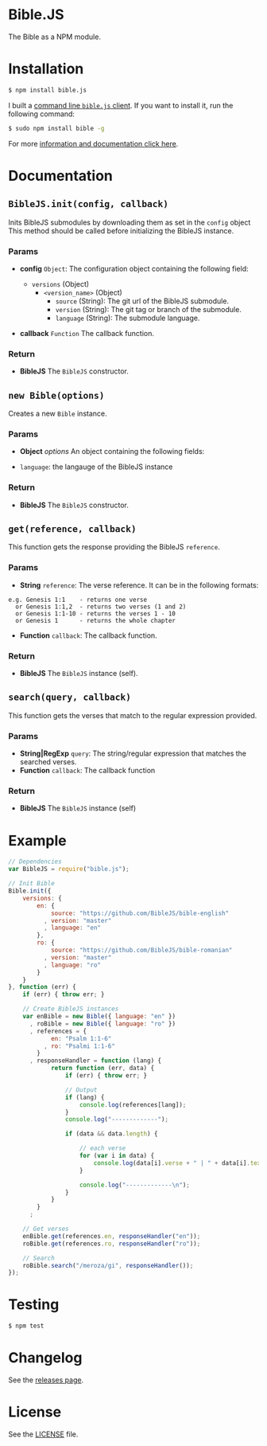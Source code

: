 Bible.JS
========
The Bible as a NPM module.

# Installation
```sh
$ npm install bible.js
```

I built a [command line `bible.js` client](https://github.com/BibleJS/BibleApp).
If you want to install it, run the following command:

```sh
$ sudo npm install bible -g
```

For more [information and documentation click here](https://github.com/BibleJS/BibleApp).

# Documentation
## `BibleJS.init(config, callback)`
Inits BibleJS submodules by downloading them as set in the `config` object
This method should be called before initializing the BibleJS instance.

### Params
 - **config** `Object`: The configuration object containing the following field:
   - `versions` (Object)
     - `<version_name>` (Object)
       - `source` (String): The git url of the BibleJS submodule.
       - `version` (String): The git tag or branch of the submodule.
       - `language` (String): The submodule language.

 - **callback** `Function` The callback function.

### Return
 - **BibleJS** The `BibleJS` constructor.

## `new Bible(options)`
Creates a new `Bible` instance.

### Params
* **Object** *options* An object containing the following fields:

 - `language`: the langauge of the BibleJS instance

### Return
 - **BibleJS** The `BibleJS` constructor.

## `get(reference, callback)`
This function gets the response providing the BibleJS `reference`.

### Params
- **String** `reference`: The verse reference. It can be in the following formats:
 ```
 e.g. Genesis 1:1    - returns one verse
   or Genesis 1:1,2  - returns two verses (1 and 2)
   or Genesis 1:1-10 - returns the verses 1 - 10
   or Genesis 1      - returns the whole chapter
 ```

- **Function** `callback`: The callback function.

### Return
- **BibleJS** The `BibleJS` instance (self).

## `search(query, callback)`
This function gets the verses that match to the regular expression
provided.

### Params
- **String|RegExp** `query`: The string/regular expression that matches the searched verses.
- **Function** `callback`: The callback function

### Return
- **BibleJS** The `BibleJS` instance (self)

# Example
```js
// Dependencies
var BibleJS = require("bible.js");

// Init Bible
Bible.init({
    versions: {
        en: {
            source: "https://github.com/BibleJS/bible-english"
          , version: "master"
          , language: "en"
        },
        ro: {
            source: "https://github.com/BibleJS/bible-romanian"
          , version: "master"
          , language: "ro"
        }
    }
}, function (err) {
    if (err) { throw err; }

    // Create BibleJS instances
    var enBible = new Bible({ language: "en" })
      , roBible = new Bible({ language: "ro" })
      , references = {
            en: "Psalm 1:1-6"
          , ro: "Psalmi 1:1-6"
        }
      , responseHandler = function (lang) {
            return function (err, data) {
                if (err) { throw err; }

                // Output
                if (lang) {
                    console.log(references[lang]);
                }
                console.log("-------------");

                if (data && data.length) {

                    // each verse
                    for (var i in data) {
                        console.log(data[i].verse + " | " + data[i].text);
                    }

                    console.log("-------------\n");
                }
            }
        }
      ;

    // Get verses
    enBible.get(references.en, responseHandler("en"));
    roBible.get(references.ro, responseHandler("ro"));

    // Search
    roBible.search("/meroza/gi", responseHandler());
});
```

# Testing

```sh
$ npm test
```

# Changelog
See the [releases page](https://github.com/BibleJS/bible.js/releases).

# License
See the [LICENSE](/LICENSE) file.
